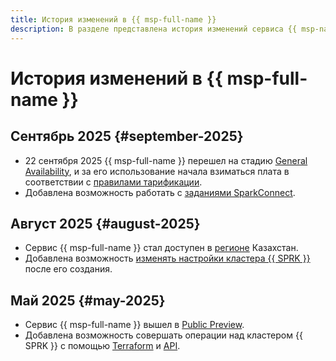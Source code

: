 ```yaml
---
title: История изменений в {{ msp-full-name }}
description: В разделе представлена история изменений сервиса {{ msp-name }}.
---
```


# История изменений в {{ msp-full-name }}

## Сентябрь 2025 {#september-2025}

* 22 сентября 2025 {{ msp-full-name }} перешел на стадию [General Availability](../overview/concepts/launch-stages.md), и за его использование начала взиматься плата в соответствии с [правилами тарификации](pricing.md).
* Добавлена возможность работать с [заданиями SparkConnect](operations/jobs-sparkconnect.md).

## Август 2025 {#august-2025}

* Сервис {{ msp-full-name }} стал доступен в [регионе](../overview/concepts/region.md) Казахстан.
* Добавлена возможность [изменять настройки кластера {{ SPRK }}](operations/cluster-update.md) после его создания.

## Май 2025 {#may-2025}

* Сервис {{ msp-full-name }} вышел в [Public Preview](../overview/concepts/launch-stages.md).
* Добавлена возможность совершать операции над кластером {{ SPRK }} с помощью [Terraform](tf-ref.md) и [API](api-ref/authentication.md).
